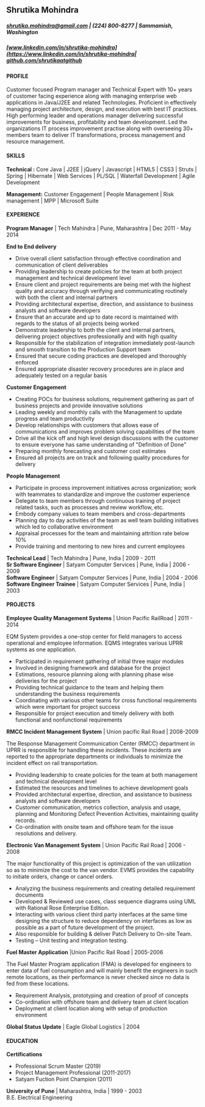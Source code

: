## Shrutika Mohindra

##### shrutika.mohindra@gmail.com | (224) 800-8277 | Sammamish, Washington
##### [www.linkedin.com/in/shrutika-mohindra](https://www.linkedin.com/in/shrutika-mohindra| [github.com/shrutikaatgithub](https://github.com/shrutikaatgithub)

#### PROFILE
Customer focused Program manager and Technical Expert with 10+ years of customer facing experience along with managing enterprise web applications in Java/J2EE and related Technologies. Proficient in effectively managing project architecture, design, and execution with best IT practices. High performing leader and operations manager delivering successful improvements for business, profitability and team development.
Led the organizations IT process improvement practise along with overseeing 30+ members team to deliver IT transformations, process management and resource management. 

#### SKILLS
__Technical :__ Core Java | J2EE | jQuery | Javascript | HTML5 | CSS3 | Struts | Spring | Hibernate | Web Services | PL/SQL | Waterfall Development | Agile Development

__Management:__ Customer Engagement | People Management | Risk management  | MPP | Microsoft Suite

#### EXPERIENCE
__Program Manager__ | Tech Mahindra | Pune, Maharashtra | Dec 2011 - May 2014

__End to End delivery__ 

* Drive overall client satisfaction through effective coordination and communication of client deliverables 
* Providing leadership to create policies for the team at both project management and technical development level 
* Ensure client and project requirements are being met with the highest quality and accuracy through verifying and communicating routinely with both the client and internal partners 
* Providing architectural expertise, direction, and assistance to business analysts and software developers
* Ensure that an accurate and up to date record is maintained with regards to the status of all projects being worked 
* Demonstrate leadership to both the client and internal partners, delivering project objectives professionally and with high quality 
* Responsible for the stabilization of integration immediately post-launch and smooth transition to the Production Support team 
* Ensured that secure coding practices are developed and thoroughly enforced 
* Ensured appropriate disaster recovery procedures are in place and adequately tested on a regular basis 

__Customer Engagement__

*	Creating POCs for business solutions, requirement gathering as part of business projects and provide innovative solutions 
*	Leading weekly and monthly calls with the Management to update progress and team productivity
*	Develop relationships with customers that allows ease of communications and improves problem solving capabilities of the team
*	Drive all the kick off and high level design discussions with the customer to ensure everyone has same understanding of "Definition of Done"
*	Preparing monthly forecasting and customer cost estimates 
*	Ensured all projects are on track and following quality procedures for delivery	

__People Management__ 

* Participate in process improvement initiatives across organization; work with teammates to standardize and improve the customer experience 
* Delegate to team members through continuous training of project related tasks, such as processes and review workflow, etc. 
* Embody company values to team members and cross-departments
* Planning day to day activities of the team as well team building initiatives which led to collaborative environment 
* Appraisal processes for the team and maintaining attrition rate below 10% 
* Provide training and mentoring to new hires and current employees 


__Technical Lead__ | Tech Mahindra | Pune, India | 2009 - 2011  
__Sr Software Engineer__ | Satyam Computer Services | Pune, India | 2006 - 2009  
__Software Engineer__ | Satyam Computer Services | Pune, India | 2004 - 2006  
__Software Engineer Trainee__ | Satyam Computer Services | Pune, India | 2003  


#### PROJECTS
__Employee Quality Management Systems__ | Union Pacific RailRoad | 2011 - 2014

EQM System provides a one-stop center for field managers to access operational and employee information. EQMS integrates various    UPRR systems as one application. 

* Participated in requirement gathering of initial three major modules
* Involved in designing framework and database for the project 
* Estimations, resource planning along with planning phase wise deliveries for the project
* Providing technical guidance to the team and helping them understanding the business requirements
* Coordinating with various other teams for cross functional requirements which were important for project success
* Responsible for project execution and timely delivery with both functional and nonfunctional requirements 

__RMCC Incident Management System__ | Union pacific Rail Road | 2008-2009

The Response Management Communication Center (RMCC) department in UPRR is responsible for handling these incidents. These incidents are reported to the appropriate departments or individuals to minimize the incident effect on rail transportation.

* Providing leadership to create policies for the team at both management and technical development level 
* Estimated the resources and timelines to achieve development goals
* Provided architectural expertise, direction, and assistance to business analysts and software developers
* Customer communication, metrics collection, analysis and usage, planning and Monitoring Defect Prevention Activities, maintaining quality records.
* Co-ordination with onsite team and offshore team for the issue resolutions and delivery.

__Electronic Van Management System__ | Union Pacific Rail Road | 2006 - 2008

The major functionality of this project is optimization of the van utilization so as to minimize the cost to the van vendor. EVMS provides the capability to initiate orders, change or cancel orders.

* Analyzing the business requirements and creating detailed requirement documents
* Developed & Reviewed use cases, class sequence diagrams using UML with Rational Rose Enterprise Edition.
* Interacting with various client third party interfaces at the same time designing the structure to reduce dependency on interfaces as low as possible as a part of future development of the project.
* Also responsible for building & deliver Patch Delivery to On-site Team.
* Testing – Unit testing and integration testing.

__Fuel Master Application__ |Union Pacific Rail Road | 2005-2006

The Fuel Master Program application (FMA) is developed for engineers to enter data of fuel consumption and will mainly benefit the engineers in such remote locations, as their performance is never checked since no data is fed from these locations.

* Requirement Analysis, prototyping and creation of proof of concepts
*	Co-ordination with offshore team and delivery team at client location
*	Deployment at client location along with setup of production environment

__Global Status Update__ | Eagle Global Logistics | 2004

#### EDUCATION
__Certifications__ 
* Professional Scrum Master (2019)
* Project Management Professional (2011-2017)
* Satyam Fuction Point Champion (2011)

__University of Pune__ | Maharashtra, India | 1999 - 2003  
B.E. Electrical Engineering 

